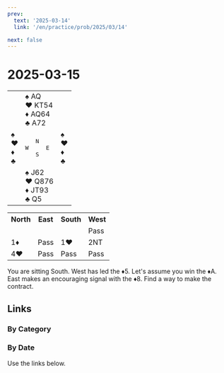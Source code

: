 ```yaml
---
prev:
  text: '2025-03-14'
  link: '/en/practice/prob/2025/03/14'

next: false
---
```


# 2025-03-15

<table class="deal">
	<tr>
		<td></td>
		<td>♠ AQ<br>♥ KT54<br>♦ AQ64<br>♣ A72</td>
		<td></td>
	</tr>
	<tr>
		<td>♠ <br>♥ <br>♦ <br>♣ </td>
		<td><pre>   N<br>W     E<br>   S</pre></td>
		<td>♠ <br>♥ <br>♦ <br>♣ </td>
	</tr>
	<tr>
		<td></td>
		<td>♠ J62<br>♥ Q876<br>♦ JT93<br>♣ Q5</td>
		<td></td>
	</tr>
</table>

<table class="auction">
	<tr>
		<th>North</th>
		<th>East</th>
		<th>South</th>
		<th>West</th>
	</tr>
	<tr>
		<td></td>
		<td></td>
		<td></td>
		<td>Pass</td>
	</tr>
	<tr>
		<td>1♦</td>
		<td>Pass</td>
		<td>1♥</td>
		<td>2NT</td>
	</tr>
	<tr>
		<td>4♥</td>
		<td>Pass</td>
		<td>Pass</td>
		<td>Pass</td>
	</tr>
</table>

You are sitting South. West has led the ♦5. Let's assume you win the ♦A. East makes an encouraging signal with the ♦8. Find a way to make the contract.

## Links

[<Badge type="tip" text="Check Solution"/>](/en/learning/prob/2025/03/15)

### By Category

[<Badge type="tip" text="<--"/>](/en/practice/prob/2025/03/14)
[<Badge type="tip" text="Calendar"/>](/en/practice/calendar/2025/03)
[<Badge type="info" text="-->"/>](/en/practice/prob/2025/03/15#links)

### By Date

Use the links below.